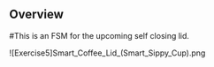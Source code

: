 ## Overview
#This is an FSM for the upcoming self closing lid.

![Exercise5]Smart_Coffee_Lid_(Smart_Sippy_Cup).png
